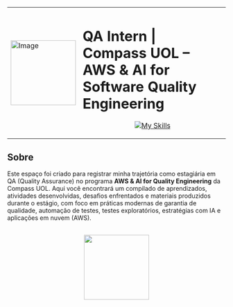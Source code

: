<table>
  <tr>
    <td><img src="https://blogger.googleusercontent.com/img/b/R29vZ2xl/AVvXsEiVnxWkWcDkQ83ZedzJMtjgVzlNdocM7H0Sgsj3YPUGjsz4WET_Skfp9DKmjQHQtxkXpR5x9hoAmxWEhekBtila47wDVS3pzGdQuxuIsV8MtUDNsG6xQUGYcKesuZiQ5UAfJ8nxyuXKRSA_Jjl0jGCot-mRq7T0m6MhS3EsCpM2dYmnSMaJPRKWwnYIlSk/s1920/Por-que-a-Compasso-UOL-agora-se-chama-Compass-UOL.jpg" alt="Image" width="150" height="auto"></td>
    <td>
      <h1>QA Intern | Compass UOL – AWS & AI for Software Quality Engineering</h1>
      <div align="center">
        <a href="https://skillicons.dev">
          <img src="https://skillicons.dev/icons?i=postman,aws,vscode,python,git " alt="My Skills" 
            <p align="center">
</p>
        </a>
      </div>
    </td>
  </tr>
</table>

## Sobre

Este espaço foi criado para registrar minha trajetória como estagiária em QA (Quality Assurance) no programa **AWS & AI for Quality Engineering** da Compass UOL. Aqui você encontrará um compilado de aprendizados, atividades desenvolvidas, desafios enfrentados e materiais produzidos durante o estágio, com foco em práticas modernas de garantia de qualidade, automação de testes, testes exploratórios, estratégias com IA e aplicações em nuvem (AWS).


<p align="center">
  <br>
  <img src="https://github.com/user-attachments/assets/79a2e995-a1be-4192-9ded-771004ef7417" width="150">
</p>

